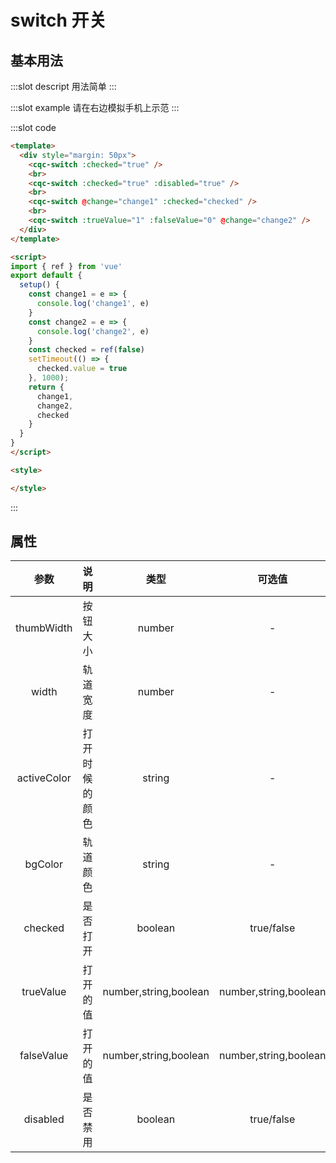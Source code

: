 # switch 开关


## 基本用法

<demo-block src="/switch">
:::slot descript
用法简单
:::

:::slot example
请在右边模拟手机上示范
:::

:::slot code
```html
<template>
  <div style="margin: 50px">
    <cqc-switch :checked="true" />
    <br>
    <cqc-switch :checked="true" :disabled="true" />
    <br>
    <cqc-switch @change="change1" :checked="checked" />
    <br>
    <cqc-switch :trueValue="1" :falseValue="0" @change="change2" />
  </div>
</template>

<script>
import { ref } from 'vue'
export default {
  setup() {
    const change1 = e => {
      console.log('change1', e)
    }
    const change2 = e => {
      console.log('change2', e)
    }
    const checked = ref(false)
    setTimeout(() => {
      checked.value = true
    }, 1000);
    return {
      change1,
      change2,
      checked
    }
  }
}
</script>

<style>

</style>
```
:::
</demo-block>

## 属性

|参数|说明|类型|可选值|默认值|
|:----:|:----:|:----:|:----:|:----:|
|thumbWidth|按钮大小|number|-|30|
|width|轨道宽度|number|-|50|
|activeColor|打开时候的颜色|string|-|#04BE02|
|bgColor|轨道颜色|string|-|#fff|
|checked|是否打开|boolean|true/false|false|
|trueValue|打开的值|number,string,boolean|number,string,boolean|true|
|falseValue|打开的值|number,string,boolean|number,string,boolean|false|
|disabled|是否禁用|boolean|true/false|false|